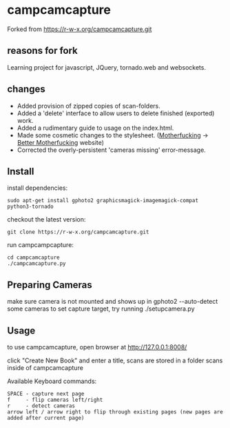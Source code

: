# campcamcapture

Forked from https://r-w-x.org/campcamcapture.git

## reasons for fork

Learning project for javascript, JQuery, tornado.web and websockets.

## changes

+ Added provision of zipped copies of scan-folders.
+ Added a 'delete' interface to allow users to delete finished (exported) work.
+ Added a rudimentary guide to usage on the index.html.
+ Made some cosmetic changes to the stylesheet. ([Motherfucking](http://motherfuckingwebsite.com/) -> [Better Motherfucking](http://bettermotherfuckingwebsite.com/) website)
+ Corrected the overly-persistent 'cameras missing' error-message.
## Install

install dependencies:

    sudo apt-get install gphoto2 graphicsmagick-imagemagick-compat python3-tornado

checkout the latest version:

    git clone https://r-w-x.org/campcamcapture.git


run campcampcapture:

    cd campcamcapture
    ./campcamcapture.py


## Preparing Cameras

make sure camera is not mounted and shows up in gphoto2 --auto-detect
some cameras to set capture target, try running ./setupcamera.py


## Usage

to use campcamcapture, open browser at http://127.0.0.1:8008/

click "Create New Book" and enter a title, scans are stored in a folder scans inside of campcamcapture

Available Keyboard commands:

    SPACE - capture next page
    f     - flip cameras left/right
    r     - detect cameras
    arrow left / arrow right to flip through existing pages (new pages are added after current page)

